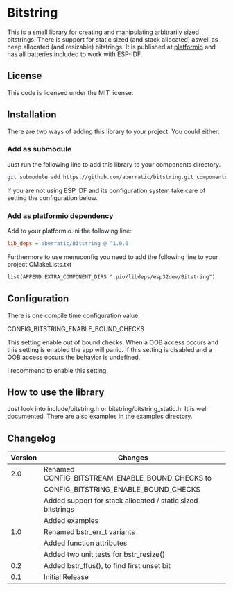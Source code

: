 # Bitstring
This is a small library for creating and manipulating arbitrarily sized bitstrings. There is support for static sized (and stack allocated) aswell
as heap allocated (and resizable) bitstrings.
It is published at [platformio](https://platformio.org) and has all batteries
included to work with ESP-IDF.

## License
This code is licensed under the MIT license.

## Installation
There are two ways of adding this library to your project. You could either:

### Add as submodule
Just run the following line to add this library to your components directory.
```bash
git submodule add https://github.com/aberratic/bitstring.git components
```

If you are not using ESP IDF and its configuration system take care of setting
the configuration below.

### Add as platformio dependency
Add to your platformio.ini the following line:
```ini
lib_deps = aberratic/Bitstring @ ^1.0.0
```
Furthermore to use menuconfig you need to add the following line to your
project CMakeLists.txt

```CMakeLists.txt
list(APPEND EXTRA_COMPONENT_DIRS ".pio/libdeps/esp32dev/Bitstring")
```

## Configuration
There is one compile time configuration value:

CONFIG_BITSTRING_ENABLE_BOUND_CHECKS

This setting enable out of bound checks. When a OOB access occurs and this
setting is enabled the app will panic.
If this setting is disabled and a OOB access occurs the behavior is undefined.

I recommend to enable this setting.

## How to use the library
Just look into include/bitstring.h or bitstring/bitstring_static.h. It is well documented.
There are also examples in the examples directory.

## Changelog

| Version | Changes                                                            |
|---------|--------------------------------------------------------------------|
| 2.0     | Renamed CONFIG_BITSTREAM_ENABLE_BOUND_CHECKS to                    |
|         | CONFIG_BITSTRING_ENABLE_BOUND_CHECKS                               |
|         | Added support for stack allocated / static sized bitstrings        |
|         | Added examples                                                     |
| 1.0     | Renamed bstr_err_t variants                                        |
|         | Added function attributes                                          |
|         | Added two unit tests for bstr_resize()                             |
| 0.2     | Added bstr_ffus(), to find first unset bit                         |
| 0.1     | Initial Release                                                    |
